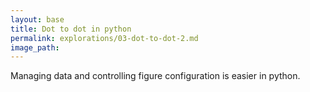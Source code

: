 ```yaml
---
layout: base
title: Dot to dot in python
permalink: explorations/03-dot-to-dot-2.md
image_path: 
---
```


Managing data and controlling figure configuration is easier in python.
